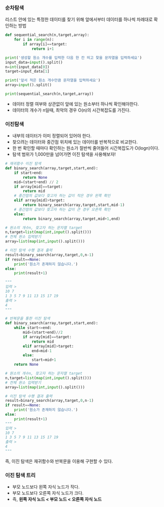 ### 순차탐색
리스트 안에 있는 특정한 데이터를 찾기 위해 앞에서부터 데이터를 하나씩 차례대로 확인하는 방법
``` python
def sequential_search(n,target,array):
    for i in range(n):
        if array[i]==target:
            return i+1

print('생성할 원소 개수를 입력한 다음 한 칸 띄고 찾을 문자열을 입력하세요')    
input_data=input().split()
n=int(input_data[0])
target=input_data[1] 

print('앞서 적은 원소 개수만큼 문자열을 입력하세요')
array=input().split()

print(sequential_search(n,target,array))
```
- 데이터 정렬 여부와 상관없이 앞에 있는 원소부터 하나씩 확인해야한다.
- 데이터의 개수가 n일때, 최악의 경우 O(n)의 시간복잡도를 가진다.

### 이진탐색
- 내부의 데이터가 이미 정렬되어 있어야 한다.
- 찾으려는 데이터와 중간점 위치에 있는 데이터를 반복적으로 비교한다.
- 한 번 확인할 때마다 확인하는 원소가 절반씩 줄어들어 시간복잡도가 O(logn)이다.
- 탐색 범위가 1,000만을 넘어가면 이진 탐색을 사용해보자! 
``` python
# 재귀함수 이진 탐색
def binary_search(array,target,start,end):
    if start>end:
        return None
    mid=(start+end) // 2
    if array[mid]==target:
        return mid
    # 중간점의 값보다 찾고자 하는 값이 작은 경우 왼쪽 확인
    elif array[mid]>target:
        return binary_search(array,target,start,mid-1)
    # 중간점의 값보다 찾고자 하는 값이 큰 경우 오른쪽 확인
    else:
        return binary_search(array,target,mid+1,end)

# 원소의 개수n, 찾고자 하는 문자열 target 
n,target=list(map(int,input().split()))
# 전체 원소 입력받기
array=list(map(int,input().split()))

# 이진 탐색 수행 결과 출력
result=binary_search(array,target,0,n-1)
if result==None:
    print('원소가 존재하지 않습니다.')
else:
    print(result+1)

"""
입력 > 
10 7
1 3 5 7 9 11 13 15 17 19
출력 > 
4
"""
```

```python
# 반복문을 통한 이진 탐색
def binary_search(array,target,start,end):
    while start<=end:
        mid=(start+end)//2
        if array[mid]==target:
            return mid
        elif array[mid]>target:
            end=mid-1
        else:
            start=mid+1
    return None

# 원소의 개수n, 찾고자 하는 문자열 target 
n,target=list(map(int,input().split()))
# 전체 원소 입력받기
array=list(map(int,input().split()))

# 이진 탐색 수행 결과 출력
result=binary_search(array,target,0,n-1)
if result==None:
    print('원소가 존재하지 않습니다.')
else:
    print(result+1)
"""
입력 > 
10 7
1 3 5 7 9 11 13 15 17 19
출력 > 
4
"""
```
즉, 이진 탐색은 재귀함수와 반복문을 이용해 구현할 수 있다.

### 이진 탐색 트리
- 부모 노드보다 왼쪽 자식 노드가 작다.
- 부모 노드보다 오른쪽 자식 노드가 크다.
- 즉, **왼쪽 자식 노드 < 부모 노드 < 오른쪽 자식 노드**


